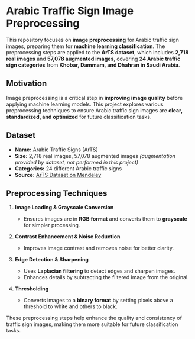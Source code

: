 # Arabic Traffic Sign Image Preprocessing  

This repository focuses on **image preprocessing** for Arabic traffic sign images, preparing them for **machine learning classification**. The preprocessing steps are applied to the **ArTS dataset**, which includes **2,718 real images** and **57,078 augmented images**, covering **24 Arabic traffic sign categories** from **Khobar, Dammam, and Dhahran in Saudi Arabia**.  

## Motivation  

Image preprocessing is a critical step in **improving image quality** before applying machine learning models. This project explores various preprocessing techniques to ensure Arabic traffic sign images are **clear, standardized, and optimized** for future classification tasks.  

## Dataset  

- **Name:** Arabic Traffic Signs (ArTS)  
- **Size:** 2,718 real images, 57,078 augmented images *(augmentation provided by dataset, not performed in this project)*  
- **Categories:** 24 different Arabic traffic signs  
- **Source:** [ArTS Dataset on Mendeley](https://data.mendeley.com/datasets/4tznkn45mx/1)  

## Preprocessing Techniques  

1. **Image Loading & Grayscale Conversion**  
   - Ensures images are in **RGB format** and converts them to **grayscale** for simpler processing.  

2. **Contrast Enhancement & Noise Reduction**  
   - Improves image contrast and removes noise for better clarity.  

3. **Edge Detection & Sharpening**  
   - Uses **Laplacian filtering** to detect edges and sharpen images.  
   - Enhances details by subtracting the filtered image from the original.  

4. **Thresholding**  
   - Converts images to a **binary format** by setting pixels above a threshold to white and others to black.  

These preprocessing steps help enhance the quality and consistency of traffic sign images, making them more suitable for future classification tasks.  
